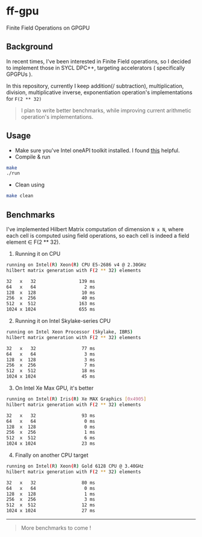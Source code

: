 # ff-gpu
Finite Field Operations on GPGPU

## Background

In recent times, I've been interested in Finite Field operations, so I decided to implement those in SYCL DPC++, targeting accelerators ( specifically GPGPUs ).

In this repository, currently I keep addition(/ subtraction), multiplication, division, multiplicative inverse, exponentiation operation's implementations for `F(2 ** 32)`

> I plan to write better benchmarks, while improving current arithmetic operation's implementations.

## Usage

- Make sure you've Intel oneAPI toolkit installed. I found [this](https://software.intel.com/content/www/us/en/develop/documentation/installation-guide-for-intel-oneapi-toolkits-linux/top/installation/install-using-package-managers/apt.html#apt) helpful.
- Compile & run

```bash
make
./run
```

- Clean using

```bash
make clean
```

## Benchmarks

I've implemented Hilbert Matrix computation of dimension `N x N`, where each cell is computed using field operations, so each cell is indeed a field element ∈ F(2 ** 32).

1. Running it on CPU

```bash
running on Intel(R) Xeon(R) CPU E5-2686 v4 @ 2.30GHz
hilbert matrix generation with F(2 ** 32) elements

32   x   32			       139 ms
64   x   64			         2 ms
128  x  128			        10 ms
256  x  256			        40 ms
512  x  512			       163 ms
1024 x 1024			       655 ms
```

2. Running it on Intel Skylake-series CPU

```bash
running on Intel Xeon Processor (Skylake, IBRS)
hilbert matrix generation with F(2 ** 32) elements

32   x   32			        77 ms
64   x   64			         3 ms
128  x  128			         3 ms
256  x  256			         7 ms
512  x  512			        18 ms
1024 x 1024			        45 ms
```

3. On Intel Xe Max GPU, it's better

```bash
running on Intel(R) Iris(R) Xe MAX Graphics [0x4905]
hilbert matrix generation with F(2 ** 32) elements

32   x   32			        93 ms
64   x   64			         0 ms
128  x  128			         0 ms
256  x  256			         1 ms
512  x  512			         6 ms
1024 x 1024			        23 ms
```

4. Finally on another CPU target

```bash
running on Intel(R) Xeon(R) Gold 6128 CPU @ 3.40GHz
hilbert matrix generation with F(2 ** 32) elements

32   x   32			        80 ms
64   x   64			         0 ms
128  x  128			         1 ms
256  x  256			         3 ms
512  x  512			        12 ms
1024 x 1024			        27 ms
```

---

> More benchmarks to come !
